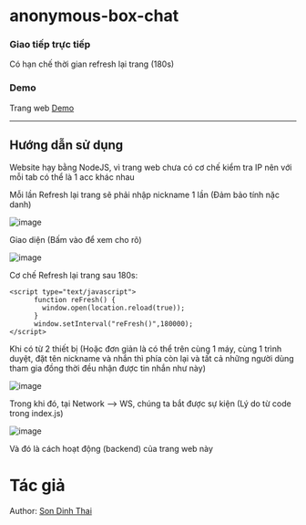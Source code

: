 # anonymous-box-chat
### Giao tiếp trực tiếp 
Có hạn chế thời gian refresh lại trang (180s)
### Demo
Trang web [Demo](http://dinhthaison.glitch.me/)
- - -
## Hướng dẫn sử dụng
Website hạy bằng NodeJS, vì trang web chưa có cơ chế kiểm tra IP nên với mỗi tab có thể là 1 acc khác nhau

Mỗi lần Refresh lại trang sẽ phải nhập nickname 1 lần (Đảm bảo tính nặc danh)

![image](https://user-images.githubusercontent.com/87920408/187262409-27e450d9-a443-459c-ac55-b47a301a6fa5.png)

Giao diện (Bấm vào để xem cho rõ)

![image](https://user-images.githubusercontent.com/87920408/187262329-5143ba3f-3791-48d2-b6a9-4602328a245d.png)

Cơ chế Refresh lại trang sau 180s:
```
<script type="text/javascript">
      function reFresh() {
        window.open(location.reload(true));
      }
      window.setInterval("reFresh()",180000);
</script>
```
Khi có từ 2 thiết bị (Hoặc đơn giản là có thể trên cùng 1 máy, cùng 1 trình duyệt, đặt tên nickname và nhắn thì phía còn lại và tất cả những người dùng tham gia đồng thời đều nhận được tin nhắn như này)

![image](https://user-images.githubusercontent.com/87920408/187262952-ef7d55f4-0be0-428f-9fdd-404fd4373330.png)

Trong khi đó, tại Network --> WS, chúng ta bắt được sự kiện (Lý do từ code trong index.js)

![image](https://user-images.githubusercontent.com/87920408/187267372-c4eb561d-a123-40a3-b60b-488712fa0cad.png)

Và đó là cách hoạt động (backend) của trang web này

# Tác giả
Author: [Son Dinh Thai](https://iamironman1233.github.io/page/about/)
